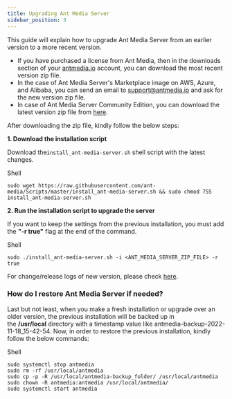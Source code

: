 ```yaml
---
title: Upgrading Ant Media Server
sidebar_position: 3
---
```

This guide will explain how to upgrade Ant Media Server from an earlier version to a more recent version.

-   If you have purchased a license from Ant Media, then in the downloads section of your [antmedia.io](https://antmedia.io/my-account/downloads/) account, you can download the most recent version zip file. 
-   In the case of Ant Media Server's Marketplace image on AWS, Azure, and Alibaba, you can send an email to support@antmedia.io and ask for the new version zip file.
-   In case of Ant Media Server Community Edition, you can download the latest version zip file from [h](https://github.com/ant-media/Ant-Media-Server/releases)[ere](https://github.com/ant-media/Ant-Media-Server/releases).

After downloading the zip file, kindly follow the below steps:

**1. Download the installation script**

Download the`install_ant-media-server.sh` shell script with the latest changes.

Shell

```shell
sudo wget https://raw.githubusercontent.com/ant-media/Scripts/master/install_ant-media-server.sh && sudo chmod 755 install_ant-media-server.sh
```

  
**2. Run the installation script to upgrade the server**

If you want to keep the settings from the previous installation, you must add the **"-r true"** flag at the end of the command.

Shell

```shell
sudo ./install_ant-media-server.sh -i <ANT_MEDIA_SERVER_ZIP_FILE> -r true
```

For change/release logs of new version, please check [here](https://github.com/ant-media/Ant-Media-Server/releases).

### **How do I restore Ant Media Server if needed?**

Last but not least, when you make a fresh installation or upgrade over an older version, the previous installation will be backed up in the **/usr/local** directory with a timestamp value like antmedia-backup-2022-11-18_15-42-54. Now, in order to restore the previous installation, kindly follow the below commands:

Shell

```shell
sudo systemctl stop antmedia
sudo rm -rf /usr/local/antmedia
sudo cp -p -R /usr/local/antmedia-backup_folder/ /usr/local/antmedia
sudo chown -R antmedia:antmedia /usr/local/antmedia/
sudo systemctl start antmedia
```